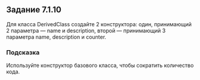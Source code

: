 ## Задание 7.1.10
Для класса DerivedClass создайте 2 конструктора: один, принимающий 2 параметра — name и description, второй — принимающий 3 параметра name, description и counter.
### Подсказка
Используйте конструктор базового класса, чтобы сократить количество кода.